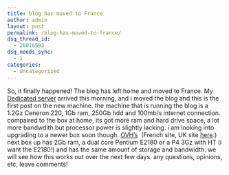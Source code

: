 ```yaml
---
title: blog has moved to France
author: admin
layout: post
permalink: /blog-has-moved-to-france/
dsq_thread_id:
  - 26016593
dsq_needs_sync:
  - 1
categories:
  - Uncategorized
---
```

So, it finally happened! The blog has left home and moved to France. My [Dedicated server][1] arrived this morning, and i moved the blog and this is the first post on the new machine. the machine that is running the blog is a 1.2Gz Ceneron 220, 1Gb ram, 250Gb hdd and 100mb/s internet connection. compaired to the box at home, its got more ram and hard drive space, a lot more bandwdith but processor power is slightly lacking. i am looking into upgrading to a newer box soon though.&nbsp;[OVH&#8217;s][2]&nbsp; (French site, UK site [here][3].) next box up has 2Gb ram, a dual core Pentium E2180 or a P4 3Gz with HT (i want the E2180!) and has the same amount of storage and bandwidth. we will see how this works out over the next few days. any questions, opinions, etc, leave comments!&nbsp;

&nbsp;

 [1]: http://blog.lotas-smartman.net/server-speed-problems-and-more-bandwidth-comming-soon/
 [2]: http://www.ovh.com
 [3]: http://www.ovh.co.uk
